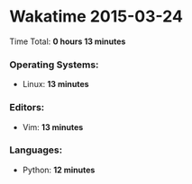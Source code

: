 # Wakatime 2015-03-24

Time Total: **0 hours 13 minutes**

### Operating Systems:
- Linux: **13 minutes** 

### Editors:
- Vim: **13 minutes** 

### Languages:
- Python: **12 minutes** 

